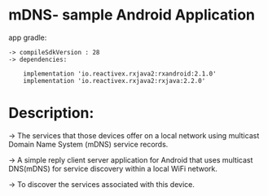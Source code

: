 # mDNS- sample Android Application
app gradle:

    -> compileSdkVersion : 28
    -> dependencies:

        implementation 'io.reactivex.rxjava2:rxandroid:2.1.0'
        implementation 'io.reactivex.rxjava2:rxjava:2.2.0'

# Description:

   -> The services that those devices offer on a local network using multicast Domain Name System (mDNS) service records.

   -> A simple reply client server application for Android that uses multicast DNS(mDNS) for service discovery within a local WiFi network.

   -> To discover the services associated with this device.
